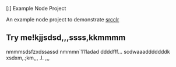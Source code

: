 [:] Example Node Project

An example node project to demonstrate [srcclr](https://www.srcclr.com) 
## Try me!kjjsdsd,,,ssss,kkmmmm
nmmmsdsfzxdssassd
nmmmn`111adad
ddddfff...
scdwaaadddddddk
xsdxm,.;km,,,
.l.
,,,
